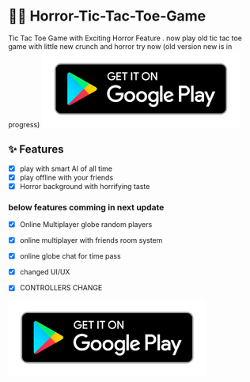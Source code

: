 # 🦴🦴 Horror-Tic-Tac-Toe-Game

Tic Tac Toe Game with Exciting Horror Feature . now play old tic tac toe game with little new crunch and horror try now (old version new is in progress) <a href="https://play.google.com/store/apps/details?id=com.horror.tictactoe"><img src="play.png" width="400" ></img></a>


## ✨ Features

- [x] play with smart AI of all time
- [x] play offline with your friends 
- [x] Horror background with horrifying taste
### below features comming in next update 
- [x] Online Multiplayer globe random players
- [x] online multiplayer with friends room system
- [x] online globe chat for time pass
- [x] changed UI/UX
- [x] CONTROLLERS CHANGE


<a href="https://play.google.com/store/apps/details?id=com.horror.tictactoe"><img src="play.png" width="400" ></img></a>

